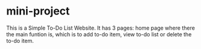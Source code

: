 # mini-project
This is a Simple To-Do List Website. 
It has 3 pages:
home page where there the main funtion is, which is to add to-do item, view to-do list or delete the to-do item.
